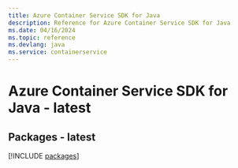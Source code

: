 ```yaml
---
title: Azure Container Service SDK for Java
description: Reference for Azure Container Service SDK for Java
ms.date: 04/16/2024
ms.topic: reference
ms.devlang: java
ms.service: containerservice
---
```

# Azure Container Service SDK for Java - latest
## Packages - latest
[!INCLUDE [packages](container-service-index.md)]